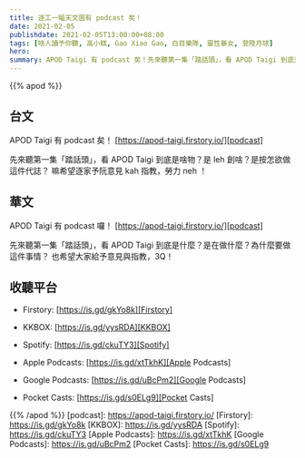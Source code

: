 ```yaml
---
title: 逐工一幅天文圖有 podcast 矣！
date: 2021-02-05
publishdate: 2021-02-05T13:00:00+08:00
tags: [啥人讀予你聽, 高小糕, Gao Xiao Gao, 白目樂隊, 靈性暴女, 登陸月球]
hero:
summary: APOD Taigi 有 podcast 矣！先來聽第一集「踏話頭」，看 APOD Taigi 到底是啥物？是 leh 創啥？是按怎欲做這件代誌？嘛希望逐家予阮意見 kah 指教，勞力 neh ！
---
```


{{% apod %}}


## 台文

APOD Taigi 有 podcast 矣！
[https://apod-taigi.firstory.io/][podcast]


先來聽第一集「踏話頭」，看 APOD Taigi 到底是啥物？是 leh 創啥？是按怎欲做這件代誌？
嘛希望逐家予阮意見 kah 指教，勞力 neh ！




## 華文
APOD Taigi 有 podcast 囉！
[https://apod-taigi.firstory.io/][podcast]


先來聽第一集「踏話頭」，看 APOD Taigi 到底是什麼？是在做什麼？為什麼要做這件事情？
也希望大家給予意見與指教，3Q！




## 收聽平台

- Firstory: [https://is.gd/gkYo8k][Firstory]

- KKBOX: [https://is.gd/yysRDA][KKBOX]

- Spotify: [https://is.gd/ckuTY3][Spotify]

- Apple Podcasts: [https://is.gd/xtTkhK][Apple Podcasts]

- Google Podcasts: [https://is.gd/uBcPm2][Google Podcasts]

- Pocket Casts: [https://is.gd/s0ELg9][Pocket Casts]




{{% /apod %}}
[podcast]: https://apod-taigi.firstory.io/
[Firstory]: https://is.gd/gkYo8k
[KKBOX]: https://is.gd/yysRDA
[Spotify]: https://is.gd/ckuTY3
[Apple Podcasts]: https://is.gd/xtTkhK
[Google Podcasts]: https://is.gd/uBcPm2
[Pocket Casts]: https://is.gd/s0ELg9
